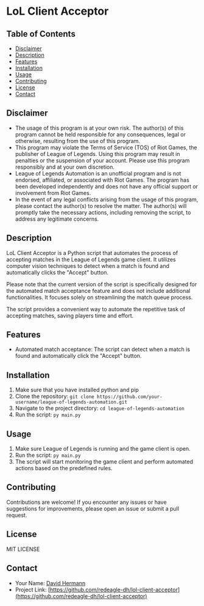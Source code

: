 # LoL Client Acceptor

## Table of Contents
- [Disclaimer](#disclaimer)
- [Description](#description)
- [Features](#features)
- [Installation](#installation)
- [Usage](#usage)
- [Contributing](#contributing)
- [License](#license)
- [Contact](#contact)

## Disclaimer

- The usage of this program is at your own risk. The author(s) of this program cannot be held responsible for any consequences, legal or otherwise, resulting from the use of this program.
- This program may violate the Terms of Service (TOS) of Riot Games, the publisher of League of Legends. Using this program may result in penalties or the suspension of your account. Please use this program responsibly and at your own discretion.
- League of Legends Automation is an unofficial program and is not endorsed, affiliated, or associated with Riot Games. The program has been developed independently and does not have any official support or involvement from Riot Games.
- In the event of any legal conflicts arising from the usage of this program, please contact the author(s) to resolve the matter. The author(s) will promptly take the necessary actions, including removing the script, to address any legitimate concerns.

## Description

LoL Client Acceptor is a Python script that automates the process of accepting matches in the League of Legends game client. It utilizes computer vision techniques to detect when a match is found and automatically clicks the "Accept" button.

Please note that the current version of the script is specifically designed for the automated match acceptance feature and does not include additional functionalities. It focuses solely on streamlining the match queue process.

The script provides a convenient way to automate the repetitive task of accepting matches, saving players time and effort.


## Features

- Automated match acceptance: The script can detect when a match is found and automatically click the "Accept" button.

## Installation

1. Make sure that you have installed python and pip
2. Clone the repository: `git clone https://github.com/your-username/league-of-legends-automation.git`
3. Navigate to the project directory: `cd league-of-legends-automation`
4. Run the script: `py main.py`

## Usage

1. Make sure League of Legends is running and the game client is open.
2. Run the script: `py main.py`
3. The script will start monitoring the game client and perform automated actions based on the predefined rules.

## Contributing

Contributions are welcome! If you encounter any issues or have suggestions for improvements, please open an issue or submit a pull request.

## License

MIT LICENSE

## Contact

- Your Name: [David Hermann](mailto:redeagle.private@gmail.com)
- Project Link: [https://github.com/redeagle-dh/lol-client-acceptor](https://github.com/redeagle-dh/lol-client-acceptor)
